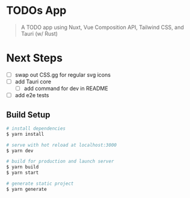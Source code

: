# TODOs App

> A TODO app using Nuxt, Vue Composition API, Tailwind CSS, and Tauri (w/ Rust)

# Next Steps

- [ ] swap out CSS.gg for regular svg icons
- [ ] add Tauri core
  - [ ] add command for dev in README
- [ ] add e2e tests

## Build Setup

```bash
# install dependencies
$ yarn install

# serve with hot reload at localhost:3000
$ yarn dev

# build for production and launch server
$ yarn build
$ yarn start

# generate static project
$ yarn generate
```
